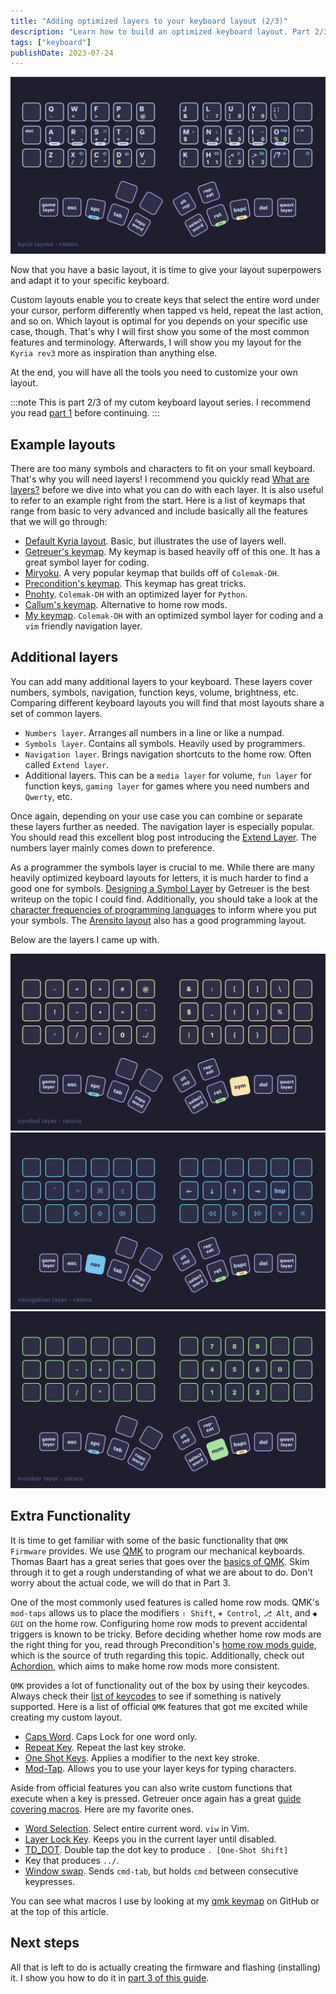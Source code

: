 ```yaml
---
title: "Adding optimized layers to your keyboard layout (2/3)"
description: "Learn how to build an optimized keyboard layout. Part 2/3 covering how to customize your layout and add new layers."
tags: ["keyboard"]
publishDate: 2023-07-24
---
```


![kyria-layout](../../assets/blog/layout/kyria-layout.webp)

Now that you have a basic layout, it is time to give your layout superpowers and adapt it to your specific keyboard.

Custom layouts enable you to create keys that select the entire word under your cursor, perform differently when tapped vs held, repeat the last action, and so on. Which layout is optimal for you depends on your specific use case, though. That's why I will first show you some of the most common features and terminology. Afterwards, I will show you my layout for the `Kyria rev3` more as inspiration than anything else.

At the end, you will have all the tools you need to customize your own layout.

:::note
This is part 2/3 of my cutom keyboard layout series. I recommend you read [part 1](https://ratoru.com/blog/layout-base) before continuing.
:::

## Example layouts

There are too many symbols and characters to fit on your small keyboard. That's why you will need layers! I recommend you quickly read [What are layers?](https://blog.splitkb.com/how-to-work-with-small-keyboards/) before we dive into what you can do with each layer. It is also useful to refer to an example right from the start. Here is a list of keymaps that range from basic to very advanced and include basically all the features that we will go through:

- [Default Kyria layout](https://github.com/qmk/qmk_firmware/blob/master/keyboards/splitkb/kyria/keymaps/default/readme.md). Basic, but illustrates the use of layers well.
- [Getreuer's keymap](https://github.com/getreuer/qmk-keymap). My keymap is based heavily off of this one. It has a great symbol layer for coding.
- [Miryoku](https://github.com/manna-harbour/miryoku/). A very popular keymap that builds off of `Colemak-DH`.
- [Precondition's keymap](https://github.com/precondition/dactyl-manuform-keymap). This keymap has great tricks.
- [Pnohty](https://github.com/rayduck/pnohty/tree/master). `Colemak-DH` with an optimized layer for `Python`.
- [Callum's keymap](https://github.com/callum-oakley/qmk_firmware/tree/master/users/callum). Alternative to home row mods.
- [My keymap](https://github.com/ratoru/qmk_userspace). `Colemak-DH` with an optimized symbol layer for coding and a `vim` friendly navigation layer.

## Additional layers

You can add many additional layers to your keyboard. These layers cover numbers, symbols, navigation, function keys, volume, brightness, etc. Comparing different keyboard layouts you will find that most layouts share a set of common layers.

- `Numbers layer`. Arranges all numbers in a line or like a numpad.
- `Symbols layer`. Contains all symbols. Heavily used by programmers.
- `Navigation layer`. Brings navigation shortcuts to the home row. Often called `Extend layer`.
- Additional layers. This can be a `media layer` for volume, `fun layer` for function keys, `gaming layer` for games where you need numbers and `Qwerty`, etc.

Once again, depending on your use case you can combine or separate these layers further as needed. The navigation layer is especially popular. You should read this excellent blog post introducing the [Extend Layer](https://dreymar.colemak.org/layers-extend.html). The numbers layer mainly comes down to preference.

As a programmer the symbols layer is crucial to me. While there are many heavily optimized keyboard layouts for letters, it is much harder to find a good one for symbols. [Designing a Symbol Layer](https://getreuer.info/posts/keyboards/symbol-layer/index.html) by Getreuer is the best writeup on the topic I could find. Additionally, you should take a look at the [character frequencies of programming languages](http://xahlee.info/comp/computer_language_char_distribution.html) to inform where you put your symbols. The [Arensito layout](http://www.pvv.org/~hakonhal/main.cgi/keyboard) also has a good programming layout.

Below are the layers I came up with.

![symbol-layer](../../assets/blog/layout/symbol-layer.webp)
![navigation-layer](../../assets/blog/layout/navigation-layer.webp)
![number-layer](../../assets/blog/layout/number-layer.webp)

## Extra Functionality

It is time to get familiar with some of the basic functionality that `QMK Firmware` provides. We use [QMK](https://qmk.fm/) to program our mechanical keyboards. Thomas Baart has a great series that goes over the [basics of QMK](https://thomasbaart.nl/category/mechanical-keyboards/firmware/qmk/qmk-basics/). Skim through it to get a rough understanding of what we are about to do. Don't worry about the actual code, we will do that in Part 3.

One of the most commonly used features is called home row mods. QMK's `mod-taps` allows us to place the modifiers `⇧ Shift`, `⎈ Control`, `⎇ Alt`, and `◆ GUI` on the home row. Configuring home row mods to prevent accidental triggers is known to be tricky. Before deciding whether home row mods are the right thing for you, read through Precondition's [home row mods guide](https://precondition.github.io/home-row-mods), which is the source of truth regarding this topic. Additionally, check out [Achordion](https://getreuer.info/posts/keyboards/achordion/index.html), which aims to make home row mods more consistent.

`QMK` provides a lot of functionality out of the box by using their keycodes. Always check their [list of keycodes](https://docs.qmk.fm/#/keycodes) to see if something is natively supported. Here is a list of official `QMK` features that got me excited while creating my custom layout.

- [Caps Word](https://docs.qmk.fm/#/feature_caps_word). Caps Lock for one word only.
- [Repeat Key](https://docs.qmk.fm/#/feature_repeat_key). Repeat the last key stroke.
- [One Shot Keys](https://docs.qmk.fm/#/one_shot_keys). Applies a modifier to the next key stroke.
- [Mod-Tap](https://docs.qmk.fm/#/mod_tap). Allows you to use your layer keys for typing characters.

Aside from official features you can also write custom functions that execute when a key is pressed. Getreuer once again has a great [guide covering macros](https://getreuer.info/posts/keyboards/macros/index.html). Here are my favorite ones.

- [Word Selection](https://getreuer.info/posts/keyboards/select-word/index.html). Select entire current word. `viw` in Vim.
- [Layer Lock Key](https://getreuer.info/posts/keyboards/layer-lock/index.html). Keeps you in the current layer until disabled.
- [TD_DOT](https://github.com/precondition/dactyl-manuform-keymap#keymap-tricks). Double tap the dot key to produce `. [One-Shot Shift]`
- Key that produces `../`.
- [Window swap](https://github.com/callum-oakley/qmk_firmware/tree/master/users/callum#swapper). Sends `cmd-tab`, but holds `cmd` between consecutive keypresses.

You can see what macros I use by looking at my [qmk keymap](https://github.com/ratoru/qmk_keymap) on GitHub or at the top of this article.

## Next steps

All that is left to do is actually creating the firmware and flashing (installing) it. I show you how to do it in [part 3 of this guide](https://ratoru.com/blog/layout-flashing).
